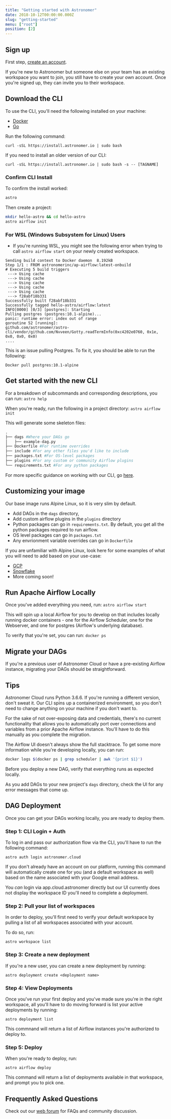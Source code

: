 ```yaml
---
title: "Getting started with Astronomer"
date: 2018-10-12T00:00:00.000Z
slug: "getting-started"
menu: ["root"]
position: [2]
---
```


## Sign up

First step, [create an account](https://app.astronomer.cloud/).

If you're new to Astronomer but someone else on your team has an existing workspace you want to join, you still have to create your own account. Once you're signed up, they can invite you to their workspace.

## Download the CLI

To use the CLI, you'll need the following installed on your machine:

- [Docker](https://www.docker.com/get-started)
- [Go](https://golang.org/)

Run the following command:

```
curl -sSL https://install.astronomer.io | sudo bash
```

If you need to install an older version of our CLI:

```
curl -sSL https://install.astronomer.io | sudo bash -s -- [TAGNAME]
```

### Confirm CLI Install

To confirm the install worked:

```bash
astro
```

Then create a project:

```bash
mkdir hello-astro && cd hello-astro
astro airflow init
```

### For WSL (Windows Subsystem for Linux) Users

- If you're running WSL, you might see the following error when trying to call `astro airflow start` on your newly created workspace.

```
Sending build context to Docker daemon  8.192kB
Step 1/1 : FROM astronomerinc/ap-airflow:latest-onbuild
# Executing 5 build triggers
 ---> Using cache
 ---> Using cache
 ---> Using cache
 ---> Using cache
 ---> Using cache
 ---> f28abf18b331
Successfully built f28abf18b331
Successfully tagged hello-astro/airflow:latest
INFO[0000] [0/3] [postgres]: Starting
Pulling postgres (postgres:10.1-alpine)...
panic: runtime error: index out of range
goroutine 52 [running]:
github.com/astronomer/astro-cli/vendor/github.com/Nvveen/Gotty.readTermInfo(0xc4202e0760, 0x1e, 0x0, 0x0, 0x0)
....
```

This is an issue pulling Postgres. To fix it, you should be able to run the following:

```
Docker pull postgres:10.1-alpine
```

## Get started with the new CLI

For a breakdown of subcommands and corresponding descriptions, you can run: `astro help`

When you're ready, run the following in a project directory: `astro airflow init`

This will generate some skeleton files:

```py
.
├── dags #Where your DAGs go
│   ├── example-dag.py
├── Dockerfile #For runtime overrides
├── include #For any other files you'd like to include
├── packages.txt #For OS-level packages
├── plugins #For any custom or community Airflow plugins
└── requirements.txt #For any python packages
```

For more specific guidance on working with our CLI, go [here](https://astronomer.io/docs/cli-getting-started).

## Customizing your image

Our base image runs Alpine Linux, so it is very slim by default.

- Add DAGs in the `dags` directory,
- Add custom airflow plugins in the `plugins` directory
- Python packages can go in `requirements.txt`. By default, you get all the python packages required to run airflow.
- OS level packages  can go in `packages.txt`
- Any envrionment variable overrides can go in `Dockerfile`

If you are unfamiliar with Alpine Linux, look here for some examples of what
you will need to add based on your use-case:

- [GCP](https://github.com/astronomer/airflow-guides/tree/master/example_code/gcp/example_code)
- [Snowflake](https://github.com/astronomer/airflow-guides/tree/master/example_code/snowflake/example_code)
- More coming soon!

## Run Apache Airflow Locally

Once you've added everything you need, run: `astro airflow start`

This will spin up a local Airflow for you to develop on that includes locally running docker containers - one for the Airflow Scheduler, one for the Webserver, and one for postgres (Airflow's underlying database).

To verify that you're set, you can run: `docker ps`

## Migrate your DAGs

If you're a previous user of Astronomer Cloud or have a pre-existing Airflow instance, migrating your DAGs should be straightforward.

## Tips

Astronomer Cloud runs Python 3.6.6. If you're running a different version, don't sweat it. Our CLI spins up a containerized environment, so you don't need to change anything on your machine if you don't want to.

For the sake of not over-exposing data and credentials, there's no current functionality that allows you to automatically port over connections and variables from a prior Apache Airflow instance. You'll have to do this manually as you complete the migration.

The Airflow UI doesn't always show the full stacktrace. To get some more information while you're developing locally, you can run:

```bash
docker logs $(docker ps | grep scheduler | awk '{print $1}')
```
Before you deploy a new DAG, verify that everything runs as expected locally.

As you add DAGs to your new project's `dags` directory, check the UI for any error messages that come up.

## DAG Deployment

Once you can get your DAGs working locally, you are ready to deploy them.

### Step 1: CLI Login + Auth

To log in and pass our authorization flow via the CLI, you'll have to run the following command:

```
astro auth login astronomer.cloud
```

If you don't already have an account on our platform, running this command will automatically create one for you (and a default workspace as well) based on the name associated with your Google email address.

You _can_ login via app.cloud.astronomer directly but our UI currently does not display the workspace ID you'll need to complete a deployment.

### Step 2: Pull your list of workspaces

In order to deploy, you'll first need to verify your default workspace by pulling a list of all workspaces associated with your account.

To do so, run:

  `astro workspace list`

### Step 3: Create a new deployment

  If you're a new user, you can create a new deployment by running:

  `astro deployment create <deployment name>`

### Step 4: View Deployments

  Once you've run your first deploy and you've made sure you're in the right workspace, all you'll have to do moving forward is list your active deployments by running:

  `astro deployment list`

  This commnand will return a list of Airflow instances you're authorized to deploy to.

### Step 5: Deploy

When you're ready to deploy, run:

  `astro airflow deploy`

This command will return a list of deployments available in that workspace, and prompt you to pick one.

## Frequently Asked Questions

Check out our [web forum](https://forum.astronomer.io) for FAQs and community discussion.
